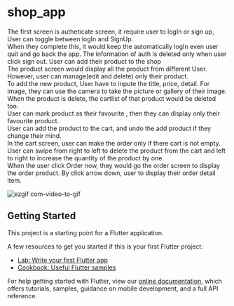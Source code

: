 # shop_app

The first screen is autheticate screen, it require user to logIn or sign up, User can toggle between logIn and SignUp.</br>
When they complete this, it would keep the automatically logIn even user quit and go back the app. The information of auth is deleted only when user click sign out.
User can add their product to the shop<br/>
The product screen would display all the product from different User. However, user can manage(edit and delete) only their product.</br>
To add the new product, User have to inpute the title, price, detail. For image, they can use the camera to take the picture or gallery of their image.</br>
When the product is delete, the cartlist of that product would be deleted too.</br>
User can mark product as their favourite , then they can display only their favourite product.<br/>
User can add the product to the cart, and undo the add product if they change their mind. <br/>
In the cart screen, user can make the order only if there cart is not empty. User can swipe from right to left to delete the product from the cart and left to right to increase the quantity of the product by one. <br/>
When the user click Order now, they would go the order screen to display the order product. By click arrow down, user to display their order detail item.</br>




![ezgif com-video-to-gif](https://user-images.githubusercontent.com/43865591/90961871-de4d3900-e479-11ea-9d0d-66eb47cfde0c.gif)



## Getting Started

This project is a starting point for a Flutter application.

A few resources to get you started if this is your first Flutter project:

- [Lab: Write your first Flutter app](https://flutter.dev/docs/get-started/codelab)
- [Cookbook: Useful Flutter samples](https://flutter.dev/docs/cookbook)

For help getting started with Flutter, view our
[online documentation](https://flutter.dev/docs), which offers tutorials,
samples, guidance on mobile development, and a full API reference.
